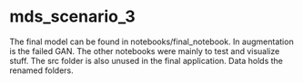 # mds_scenario_3

The final model can be found in notebooks/final_notebook. In augmentation is the failed GAN. The other notebooks were mainly to test and visualize stuff. The src folder is also unused in the final application. Data holds the renamed folders.